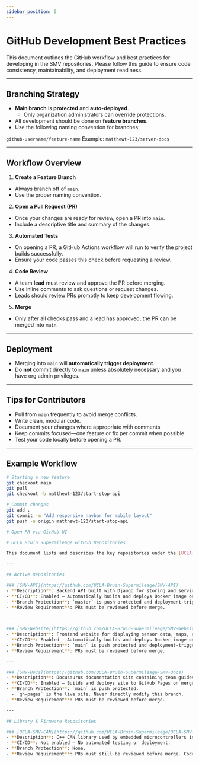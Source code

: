 ```yaml
---
sidebar_position: 5
---
```

# GitHub Development Best Practices

This document outlines the GitHub workflow and best practices for developing in the SMV repositories. Please follow this guide to ensure code consistency, maintainability, and deployment readiness.

---

## Branching Strategy

- **Main branch** is **protected** and **auto-deployed**.
  - Only organization administrators can override protections.
- All development should be done on **feature branches**.
- Use the following naming convention for branches:

`github-username/feature-name`
Example:
`matthewt-123/server-docs`


---

## Workflow Overview

1. **Create a Feature Branch**
 - Always branch off of `main`.
 - Use the proper naming convention.

2. **Open a Pull Request (PR)**
 - Once your changes are ready for review, open a PR into `main`.
 - Include a descriptive title and summary of the changes.

3. **Automated Tests**
 - On opening a PR, a GitHub Actions workflow will run to verify the project builds successfully.
 - Ensure your code passes this check before requesting a review.

4. **Code Review**
 - A team **lead** must review and approve the PR before merging.
 - Use inline comments to ask questions or request changes.
 - Leads should review PRs promptly to keep development flowing.

5. **Merge**
 - Only after all checks pass and a lead has approved, the PR can be merged into `main`.

---

## Deployment

- Merging into `main` will **automatically trigger deployment**.
- Do **not** commit directly to `main` unless absolutely necessary and you have org admin privileges.

---

## Tips for Contributors

- Pull from `main` frequently to avoid merge conflicts.
- Write clean, modular code.
- Document your changes where appropriate with comments
- Keep commits focused—one feature or fix per commit when possible.
- Test your code locally before opening a PR.

---

## Example Workflow

```bash
# Starting a new feature
git checkout main
git pull
git checkout -b matthewt-123/start-stop-api

# Commit changes
git add .
git commit -m "Add responsive navbar for mobile layout"
git push -u origin matthewt-123/start-stop-api

# Open PR via GitHub UI

# UCLA Bruin Supermileage GitHub Repositories

This document lists and describes the key repositories under the [UCLA-Bruin-Supermileage](https://github.com/UCLA-Bruin-Supermileage) organization. All repositories follow our code review rules unless otherwise stated.

---

## Active Repositories

### [SMV-API](https://github.com/UCLA-Bruin-Supermileage/SMV-API)
- **Description**: Backend API built with Django for storing and serving telemetry and sensor data from the vehicle.
- **CI/CD**: Enabled – Automatically builds and deploys Docker image on merge to `main`.
- **Branch Protection**: `master` is push protected and deployment-triggering.
- **Review Requirement**: PRs must be reviewed before merge.

---

### [SMV-Website](https://github.com/UCLA-Bruin-Supermileage/SMV-Website)
- **Description**: Frontend website for displaying sensor data, maps, and team info; built with Next.js.
- **CI/CD**: Enabled – Automatically builds and deploys Docker image on merge to `main`.
- **Branch Protection**: `main` is push protected and deployment-triggering.
- **Review Requirement**: PRs must be reviewed before merge.

---

### [SMV-Docs](https://github.com/UCLA-Bruin-Supermileage/SMV-Docs)
- **Description**: Docusaurus documentation site containing team guides, development resources, and infrastructure docs.
- **CI/CD**: Enabled – Builds and deploys site to GitHub Pages on merge to `main`.
- **Branch Protection**: `main` is push protected.
  - `gh-pages` is the live site. Never directly modify this branch.
- **Review Requirement**: PRs must be reviewed before merge.

---

## Library & Firmware Repositories

### [UCLA-SMV-CAN](https://github.com/UCLA-Bruin-Supermileage/UCLA-SMV-CAN)
- **Description**: C++ CAN library used by embedded microcontrollers in the SMV system for inter-board communication.
- **CI/CD**: Not enabled – No automated testing or deployment.
- **Branch Protection**: None.
- **Review Requirement**: PRs must still be reviewed before merge. Code quality and consistency should be upheld.







